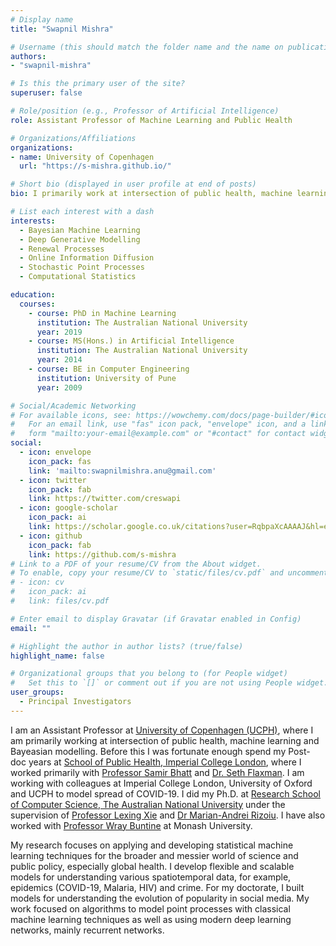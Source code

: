 ```yaml
---
# Display name
title: "Swapnil Mishra"

# Username (this should match the folder name and the name on publications)
authors:
- "swapnil-mishra"

# Is this the primary user of the site?
superuser: false

# Role/position (e.g., Professor of Artificial Intelligence)
role: Assistant Professor of Machine Learning and Public Health

# Organizations/Affiliations
organizations:
- name: University of Copenhagen
  url: "https://s-mishra.github.io/"

# Short bio (displayed in user profile at end of posts)
bio: I primarily work at intersection of public health, machine learning and Bayeasian modelling.

# List each interest with a dash
interests:
  - Bayesian Machine Learning
  - Deep Generative Modelling
  - Renewal Processes
  - Online Information Diffusion
  - Stochastic Point Processes
  - Computational Statistics

education:
  courses:
    - course: PhD in Machine Learning
      institution: The Australian National University
      year: 2019
    - course: MS(Hons.) in Artificial Intelligence
      institution: The Australian National University
      year: 2014
    - course: BE in Computer Engineering
      institution: University of Pune
      year: 2009

# Social/Academic Networking
# For available icons, see: https://wowchemy.com/docs/page-builder/#icons
#   For an email link, use "fas" icon pack, "envelope" icon, and a link in the
#   form "mailto:your-email@example.com" or "#contact" for contact widget.
social:
  - icon: envelope
    icon_pack: fas
    link: 'mailto:swapnilmishra.anu@gmail.com'
  - icon: twitter
    icon_pack: fab
    link: https://twitter.com/creswapi
  - icon: google-scholar
    icon_pack: ai
    link: https://scholar.google.co.uk/citations?user=RqbpaXcAAAAJ&hl=en
  - icon: github
    icon_pack: fab
    link: https://github.com/s-mishra
# Link to a PDF of your resume/CV from the About widget.
# To enable, copy your resume/CV to `static/files/cv.pdf` and uncomment the lines below.
# - icon: cv
#   icon_pack: ai
#   link: files/cv.pdf

# Enter email to display Gravatar (if Gravatar enabled in Config)
email: ""

# Highlight the author in author lists? (true/false)
highlight_name: false

# Organizational groups that you belong to (for People widget)
#   Set this to `[]` or comment out if you are not using People widget.
user_groups:
  - Principal Investigators
---
```


I am an Assistant Professor at [University of Copenhagen (UCPH)](https://publichealth.ku.dk/), where I am primarily working at intersection of public health, machine learning and Bayeasian modelling. Before this I was fortunate enough spend my Post-doc years at [School of Public Health, Imperial College London](https://www.imperial.ac.uk/school-public-health), where  I worked primarily with [Professor Samir Bhatt](https://scholar.google.com.au/citations?user=tL0x_vUAAAAJ&hl=en) and [Dr. Seth Flaxman](http://sethrf.com/). I am working with colleagues at Imperial College London, University of Oxford and UCPH to model spread of COVID-19. I did my Ph.D. at [Research School of Computer Science, The Australian National University](https://cs.anu.edu.au/) under the supervision of [Professor Lexing Xie](http://users.cecs.anu.edu.au/~xlx/) and [Dr Marian-Andrei Rizoiu](http://rizoiu.eu/). I have also worked with [Professor Wray Buntine](https://topicmodels.org/about/) at Monash University.

My research focuses on applying and developing statistical machine learning techniques for the broader and messier world of science and public policy, especially global health. I develop flexible and scalable models for understanding various spatiotemporal data, for example, epidemics (COVID-19, Malaria, HIV) and crime. For my doctorate, I  built models for understanding the evolution of popularity in social media. My work focused on algorithms to model point processes with classical machine learning techniques as well as using modern deep learning networks, mainly recurrent networks.
